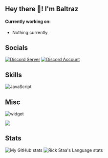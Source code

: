 ## Hey there 👋! I'm Baltraz  
  
#### Currently working on:

- Nothing currently

## Socials
<p align="left">
  <a href="https://discord.gg/Ca6XpTRQaR" target="_blank"><img alt="Discord Server" src="https://img.shields.io/badge/-Discord Server-4e5d94?style=flat-square&logo=Discord&logoColor=white"></a>
  <a href="https://discord.com/users/570267487393021969" target="_blank"><img alt="Discord Account" src="https://img.shields.io/badge/-Discord Account-4e5d94?style=flat-square&logo=Discord&logoColor=white"></a>
</p>

## Skills
![JavaScript](https://img.shields.io/badge/-JavaScript-%23F7DF1C?style=flat-square&logo=javascript&logoColor=000000&labelColor=%23F7DF1C&color=%23FFCE5A)

## Misc
![widget](https://discord.c99.nl/widget/theme-3/570267487393021969.png) 

![](https://komarev.com/ghpvc/?username=Killermaschine88)

## Stats

![My GitHub stats](https://github-readme-stats.vercel.app/api?username=Killermaschine88&count_private=true&show_icons=true&theme=dracula)
![Rick Staa's Language stats](https://github-readme-stats-git-master-rstaa-rickstaa.vercel.app/api/top-langs/?username=rickstaa&layout=compact&langs_count=10&hide_border=1&role=OWNER,COLLABORATOR)
